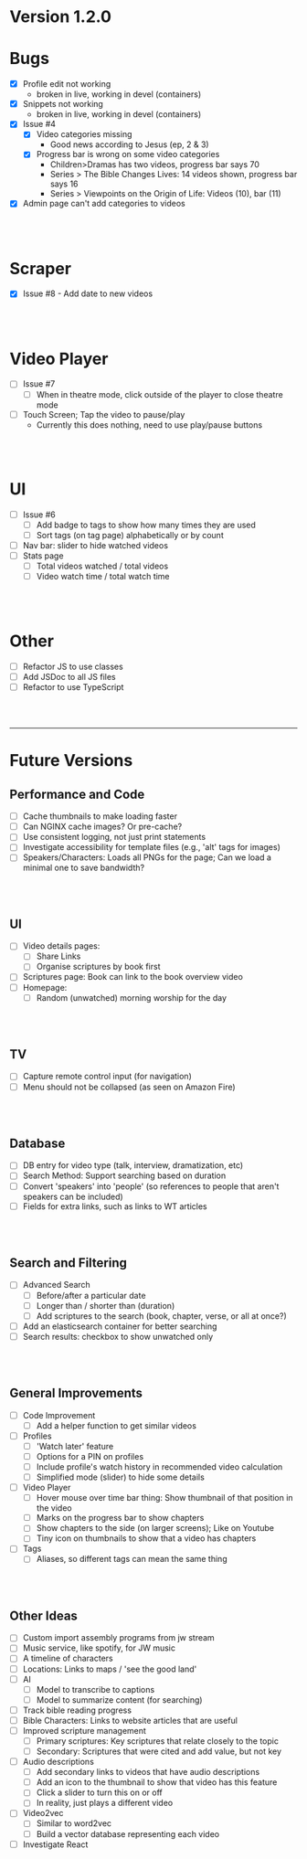 # Version 1.2.0

# Bugs

- [x] Profile edit not working
  * broken in live, working in devel (containers)
- [x] Snippets not working
  * broken in live, working in devel (containers)
- [x] Issue #4
  - [x] Video categories missing
    * Good news according to Jesus (ep, 2 & 3)
  - [x] Progress bar is wrong on some video categories
    * Children>Dramas has two videos, progress bar says 70
    * Series > The Bible Changes Lives: 14 videos shown, progress bar says 16
    * Series > Viewpoints on the Origin of Life: Videos (10), bar (11)
- [x] Admin page can't add categories to videos

</br></br>


# Scraper

- [x] Issue #8 - Add date to new videos

</br></br>


# Video Player

- [ ] Issue #7
  - [ ] When in theatre mode, click outside of the player to close theatre mode
- [ ] Touch Screen; Tap the video to pause/play
  * Currently this does nothing, need to use play/pause buttons

</br></br>


# UI

- [ ] Issue #6
  - [ ] Add badge to tags to show how many times they are used
  - [ ] Sort tags (on tag page) alphabetically or by count
- [ ] Nav bar: slider to hide watched videos
- [ ] Stats page
  - [ ] Total videos watched / total videos
  - [ ] Video watch time / total watch time

</br></br>


# Other

- [ ] Refactor JS to use classes
- [ ] Add JSDoc to all JS files
- [ ] Refactor to use TypeScript

</br></br>



----
# Future Versions

## Performance and Code

- [ ] Cache thumbnails to make loading faster
- [ ] Can NGINX cache images? Or pre-cache?
- [ ] Use consistent logging, not just print statements
- [ ] Investigate accessibility for template files (e.g., 'alt' tags for images)
- [ ] Speakers/Characters: Loads all PNGs for the page; Can we load a minimal one to save bandwidth?

</br></br>


## UI
- [ ] Video details pages:
  - [ ] Share Links
  - [ ] Organise scriptures by book first
- [ ] Scriptures page: Book can link to the book overview video
- [ ] Homepage:
  - [ ] Random (unwatched) morning worship for the day

</br></br>


## TV
- [ ] Capture remote control input (for navigation)
- [ ] Menu should not be collapsed (as seen on Amazon Fire)

</br></br>


## Database
- [ ] DB entry for video type (talk, interview, dramatization, etc)
- [ ] Search Method: Support searching based on duration
- [ ] Convert 'speakers' into 'people' (so references to people that aren't speakers can be included)
- [ ] Fields for extra links, such as links to WT articles

</br></br>


## Search and Filtering
- [ ] Advanced Search
  - [ ] Before/after a particular date
  - [ ] Longer than / shorter than (duration)
  - [ ] Add scriptures to the search (book, chapter, verse, or all at once?)
- [ ] Add an elasticsearch container for better searching
- [ ] Search results: checkbox to show unwatched only

</br></br>


## General Improvements
- [ ] Code Improvement
  - [ ] Add a helper function to get similar videos
- [ ] Profiles
  - [ ] 'Watch later' feature
  - [ ] Options for a PIN on profiles
  - [ ] Include profile's watch history in recommended video calculation
  - [ ] Simplified mode (slider) to hide some details
- [ ] Video Player
  - [ ] Hover mouse over time bar thing: Show thumbnail of that position in the video
  - [ ] Marks on the progress bar to show chapters
  - [ ] Show chapters to the side (on larger screens); Like on Youtube
  - [ ] Tiny icon on thumbnails to show that a video has chapters
- [ ] Tags
  - [ ] Aliases, so different tags can mean the same thing

</br></br>


## Other Ideas
- [ ] Custom import assembly programs from jw stream
- [ ] Music service, like spotify, for JW music
- [ ] A timeline of characters
- [ ] Locations: Links to maps / 'see the good land'
- [ ] AI
  - [ ] Model to transcribe to captions
  - [ ] Model to summarize content (for searching)
- [ ] Track bible reading progress
- [ ] Bible Characters: Links to website articles that are useful
- [ ] Improved scripture management
  - [ ] Primary scriptures: Key scriptures that relate closely to the topic
  - [ ] Secondary: Scriptures that were cited and add value, but not key
- [ ] Audio descriptions
  - [ ] Add secondary links to videos that have audio descriptions
  - [ ] Add an icon to the thumbnail to show that video has this feature
  - [ ] Click a slider to turn this on or off
  - [ ] In reality, just plays a different video
- [ ] Video2vec
  - [ ] Similar to word2vec
  - [ ] Build a vector database representing each video
- [ ] Investigate React

</br></br>

